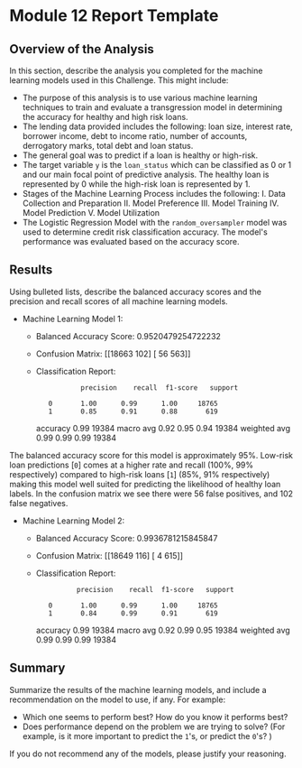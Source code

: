 # Module 12 Report Template

## Overview of the Analysis

In this section, describe the analysis you completed for the machine learning models used in this Challenge. This might include:

* The purpose of this analysis is to use various machine learning techniques to train and evaluate a transgression model in determining the accuracy for healthy and high risk loans.
* The lending data provided includes the following: loan size, interest rate, borrower income, debt to income ratio, number of accounts, derrogatory marks, total debt and loan status.
* The general goal was to predict if a loan is healthy or high-risk.
* The target variable `y` is the `loan_status` which can be classified as 0 or 1 and our main focal point of predictive analysis. The healthy loan is represented by 0 while the high-risk loan is represented by 1.
* Stages of the Machine Learning Process includes the following:
  I. Data Collection and Preparation
  II. Model Preference
  III. Model Training
  IV. Model Prediction
  V. Model Utilization
* The Logistic Regression Model with the `random_oversampler` model was used to determine credit risk classification accuracy. The model's performance was evaluated based on the accuracy score.

## Results

Using bulleted lists, describe the balanced accuracy scores and the precision and recall scores of all machine learning models.

* Machine Learning Model 1:
  * Balanced Accuracy Score: 0.9520479254722232
  * Confusion Matrix:
    [[18663   102]
    [   56   563]]
  * Classification Report:

                   precision    recall  f1-score   support

           0       1.00      0.99      1.00     18765
           1       0.85      0.91      0.88       619

    accuracy                           0.99     19384
   macro avg       0.92      0.95      0.94     19384
weighted avg       0.99      0.99      0.99     19384

The balanced accuracy score for this model is approximately 95%. Low-risk loan predictions [`0`] comes at a higher rate and recall (100%, 99% respectively) compared to high-risk loans [`1`] (85%, 91% respectively) making this model well suited for predicting the likelihood of healthy loan labels. In the confusion matrix we see there were 56 false positives, and 102 false negatives.

* Machine Learning Model 2:
  * Balanced Accuracy Score: 0.9936781215845847
  * Confusion Matrix:
    [[18649   116]
    [    4   615]]
  * Classification Report:

                  precision    recall  f1-score   support

           0       1.00      0.99      1.00     18765
           1       0.84      0.99      0.91       619

    accuracy                           0.99     19384
   macro avg       0.92      0.99      0.95     19384
weighted avg       0.99      0.99      0.99     19384

## Summary

Summarize the results of the machine learning models, and include a recommendation on the model to use, if any. For example:
* Which one seems to perform best? How do you know it performs best?
* Does performance depend on the problem we are trying to solve? (For example, is it more important to predict the `1`'s, or predict the `0`'s? )

If you do not recommend any of the models, please justify your reasoning.
